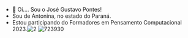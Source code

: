 - 👋 Oi.... Sou o José Gustavo Pontes!
- Sou de Antonina, no estado do Paraná.
- Estou participando do Formadores em Pensamento Computacional 2023.![2](https://user-images.githubusercontent.com/115049697/193954041-3f7d0ac1-fabd-4e77-a5bd-4ed41327739e.png)
![723930](https://user-images.githubusercontent.com/115049697/193954264-97577289-d21b-4c0f-ace1-3f193a274134.png)
